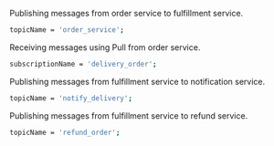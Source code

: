 Publishing messages from order service to fulfillment service.
```sh
topicName = 'order_service';
 ```
Receiving messages using Pull from order service.

```sh
subscriptionName = 'delivery_order';
```
Publishing messages from fulfillment service to notification service.

```sh
topicName = 'notify_delivery';
```
Publishing messages from fulfillment service to refund service.

```sh
topicName = 'refund_order';
```
